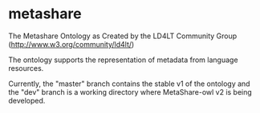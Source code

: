 # metashare
The Metashare Ontology as Created by the LD4LT Community Group (http://www.w3.org/community/ld4lt/)

The ontology supports the representation of metadata from language resources. 

Currently, the "master" branch contains the stable v1 of the ontology and the "dev" branch is a working directory where MetaShare-owl v2 is being developed.
